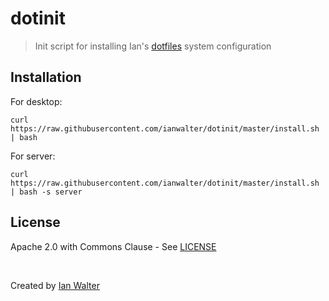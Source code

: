 # dotinit
> Init script for installing Ian's [dotfiles][dotfilesUrl] system configuration

## Installation

For desktop:

```console
curl https://raw.githubusercontent.com/ianwalter/dotinit/master/install.sh | bash
```

For server:

```console
curl https://raw.githubusercontent.com/ianwalter/dotinit/master/install.sh | bash -s server
```

## License

Apache 2.0 with Commons Clause - See [LICENSE][licenseUrl]

&nbsp;

Created by [Ian Walter](https://iankwalter.com)

[dotfilesUrl]: https://github.com/ianwalter/dotfiles
[licenseUrl]: https://github.com/ianwalter/dotinit/blob/master/LICENSE
